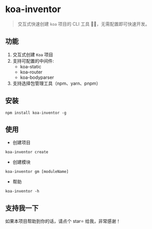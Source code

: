 # koa-inventor

> 交互式快速创建 `koa` 项目的 CLI 工具 🚀🚀，无需配置即可快速开发。

## 功能

1. 交互式创建 `Koa` 项目
2. 支持可配置的中间件:
   - koa-static
   - koa-router
   - koa-bodyparser
3. 支持选择包管理工具（npm、yarn、pnpm）

## 安装

```shell
npm install koa-inventor -g
```

## 使用

- 创建项目

```shell
koa-inventor create
```

- 创建模块

```shell
koa-inventor gm [moduleName]
```

- 帮助

```shell
koa-inventor -h
```

## 支持我一下

如果本项目帮助到你的话，请点个 star⭐ 给我，非常感谢！
